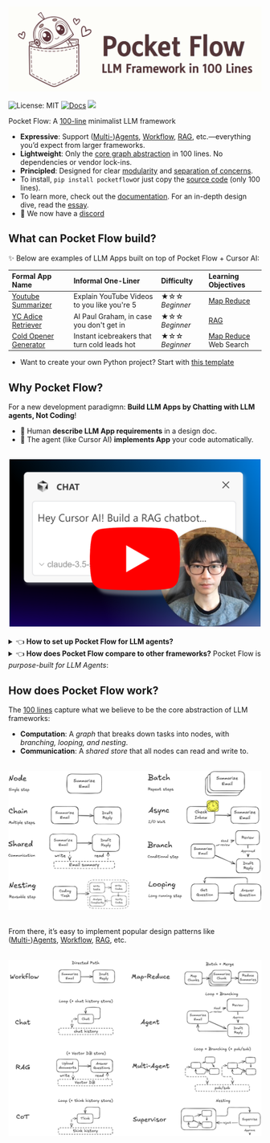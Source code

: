 
<div align="center">
  <img src="./assets/title.png" width="600"/>
</div>


![License: MIT](https://img.shields.io/badge/License-MIT-yellow.svg)
[![Docs](https://img.shields.io/badge/docs-latest-blue)](https://the-pocket.github.io/PocketFlow/)
 <a href="https://discord.gg/hUHHE9Sa6T">
    <img src="https://img.shields.io/discord/1346833819172601907?logo=discord&style=flat">
</a>

Pocket Flow: A [100-line](pocketflow/__init__.py) minimalist LLM framework

- **Expressive**: Support ([Multi-](https://the-pocket.github.io/PocketFlow/design_pattern/multi_agent.html))[Agents](https://the-pocket.github.io/PocketFlow/design_pattern/agent.html), [Workflow](https://the-pocket.github.io/PocketFlow/design_pattern/workflow.html), [RAG](https://the-pocket.github.io/PocketFlow/design_pattern/rag.html), etc.—everything you’d expect from larger frameworks.
- **Lightweight**: Only the [core graph abstraction](https://the-pocket.github.io/PocketFlow/core_abstraction/) in 100 lines. No dependencies or vendor lock-ins.
- **Principled**: Designed for clear [modularity](https://the-pocket.github.io/PocketFlow/core_abstraction/node.html) and [separation of concerns](https://the-pocket.github.io/PocketFlow/core_abstraction/communication.html).
- To install, ```pip install pocketflow```or just copy the [source code](pocketflow/__init__.py) (only 100 lines).
- To learn more, check out the [documentation](https://the-pocket.github.io/PocketFlow/). For an in-depth design dive, read the [essay](https://github.com/The-Pocket/.github/blob/main/profile/pocketflow.md).
- 🎉 We now have a [discord](https://discord.gg/hUHHE9Sa6T)


## What can Pocket Flow build?

✨ Below are examples of LLM Apps built on top of Pocket Flow + Cursor AI:

<div align="center">
  
| Formal App Name  | Informal One-Liner |Difficulty    |  Learning Objectives  |
| :------------- | :-------------  | :------------- | :--------------------- |
| [Youtube Summarizer](https://github.com/The-Pocket/Tutorial-Youtube-Made-Simple)  | Explain YouTube Videos to you like you're 5 | ★☆☆  *Beginner*   | [Map Reduce](https://the-pocket.github.io/PocketFlow/design_pattern/mapreduce.html) | 
| [YC Adice Retriever](https://github.com/The-Pocket/Tutorial-YC-Partner)  | AI Paul Graham, in case you don't get in | ★☆☆  *Beginner*   | [RAG](https://the-pocket.github.io/PocketFlow/design_pattern/rag.html) |
| [Cold Opener Generator](https://github.com/The-Pocket/Tutorial-Cold-Email-Personalization)  | Instant icebreakers that turn cold leads hot | ★☆☆  *Beginner*   | [Map Reduce](https://the-pocket.github.io/PocketFlow/design_pattern/mapreduce.html) <br> Web Search | 

</div>

- Want to create your own Python project? Start with  [this template](https://github.com/The-Pocket/PocketFlow-Template-Python)

## Why Pocket Flow?

For a new development paradigmn: **Build LLM Apps by Chatting with LLM agents, Not Coding**!

- 🧑 Human **describe LLM App requirements** in a design doc.
- 🤖 The agent (like Cursor AI) **implements App** your code automatically.

<br>
<div align="center">
  <a href="https://youtu.be/0Pv5HVoVBYE" target="_blank">
    <img src="./assets/youtube.png" width="500" alt="IMAGE ALT TEXT" style="cursor: pointer;">
  </a>
</div>
<br>

  <details>
    <summary>👈 <b>How to set up Pocket Flow for LLM agents?</b></summary>
<br>
      
  - **For quick questions**: Use  the [GPT assistant](https://chatgpt.com/g/g-677464af36588191b9eba4901946557b-pocket-flow-assistant) (note: it uses older models not ideal for coding).
  - **For one-time LLM task**:  Create a [ChatGPT](https://help.openai.com/en/articles/10169521-using-projects-in-chatgpt) or [Claude](https://www.anthropic.com/news/projects) project; upload the [docs](docs) to project knowledge.
  - **For LLM App development**: Use [Cursor AI](https://www.cursor.com/).
      - If you want to start a new project, check out the [project template](https://github.com/The-Pocket/PocketFlow-Template-Python).
      - If you already have a project, copy [.cursorrules](.cursorrules) to your project root as [Cursor Rules](https://docs.cursor.com/context/rules-for-ai).

  </details>

  <details>
    <summary>👈 <b>How does Pocket Flow compare to other frameworks?</b> Pocket Flow is <i>purpose-built for LLM Agents</i>:</summary>
<br>
  
1. **🫠 LangChain-like frameworks** overwhelm Cursor AI with *complex* abstractions, *deprecated* functions and *irritating* dependency issues.
2. 😐  **Without a framework**, code is *ad hoc*—suitable only for immediate tasks, *not modular or maintainable*.
3. **🥰 With Pocket Flow**: (1) Minimal and expressive—easy for Cursor AI to pick up. (2) *Nodes and Flows* keep everything *modular*. (3) A *Shared Store* decouples your data structure from compute logic.

In short, the **100 lines** ensures LLM Agents follows *solid coding practices* without sacrificing *flexibility*. 
  </details>

## How does Pocket Flow work?

The [100 lines](pocketflow/__init__.py) capture what we believe to be the core abstraction of LLM frameworks:
 - **Computation**: A *graph* that breaks down tasks into nodes, with *branching, looping,  and nesting*.
 - **Communication**: A *shared store* that all nodes can read and write to.

<br>
<div align="center">
  <img src="./assets/abstraction.png" width="600"/>
</div>
<br>

From there, it’s easy to implement popular design patterns like ([Multi-](https://the-pocket.github.io/PocketFlow/design_pattern/multi_agent.html))[Agents](https://the-pocket.github.io/PocketFlow/design_pattern/agent.html), [Workflow](https://the-pocket.github.io/PocketFlow/design_pattern/workflow.html), [RAG](https://the-pocket.github.io/PocketFlow/design_pattern/rag.html), etc.

<br>
<div align="center">
  <img src="./assets/design.png" width="600"/>
</div>
<br>
